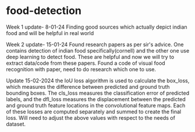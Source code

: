# food-detection
Week 1 update- 8-01-24 Finding good sources which actually depict indian food and will be helpful in real world

Week 2 update- 15-01-24 Found research papers as per sir's advice. One contains detection of indian food specifically(cornell) and the other one use deep learning to detect food. These are helpful and now we will try to extract data/code from these papers. Found a code of visual food recognition with paper, need to do research which one to use.

Update 15-02-2024 the IoU loss algorithm is used to calculate the box_loss, which measures the difference between predicted and ground truth bounding boxes. The cls_loss measures the classification error of predicted labels, and the dfl_loss measures the displacement between the predicted and ground truth feature locations in the convolutional feature maps. Each of these losses are computed separately and summed to create the final loss. Will need to adjust the above values with respect to the needs of dataset.
